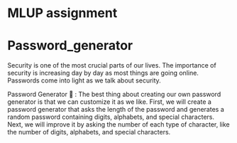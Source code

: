 # MLUP assignment
# Password_generator

Security is one of the most crucial parts of our lives. The importance of security is increasing day by day as most things are going online. Passwords come into light as we talk about security.

Password Generator 🔢 : The best thing about creating our own password generator is that we can customize it as we like. First, we will create a password generator that asks the length of the password and generates a random password containing digits, alphabets, and special characters. Next, we will improve it by asking the number of each type of character, like the number of digits, alphabets, and special characters.
